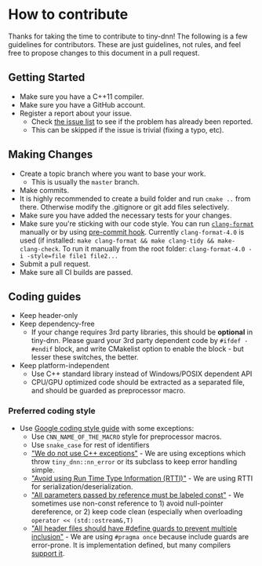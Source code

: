 How to contribute
========

Thanks for taking the time to contribute to tiny-dnn! The following is a few guidelines for contributors.
These are just guidelines, not rules, and feel free to propose changes to this document in a pull request. 

## Getting Started
- Make sure you have a C++11 compiler.
- Make sure you have a GitHub account.
- Register a report about your issue.
    - Check [the issue list](https://github.com/tiny-dnn/tiny-dnn/issues) to see if the problem has already been reported.
    - This can be skipped if the issue is trivial (fixing a typo, etc).

## Making Changes
- Create a topic branch where you want to base your work.
    - This is usually the ```master``` branch.
- Make commits.
- It is highly recommended to create a build folder and run `cmake ..` from there. Otherwise modify the .gitignore or git add files selectively.
- Make sure you have added the necessary tests for your changes.
- Make sure you're sticking with our code style. You can run [`clang-format`](http://clang.llvm.org/docs/ClangFormat.html) manually or by using [pre-commit hook](https://github.com/arraiy/dacron/blob/master/etc/git/hooks/pre-commit). Currently `clang-format-4.0` is used (if installed: `make clang-format && make clang-tidy && make-clang-check`. To run it manually from the root folder: `clang-format-4.0 -i -style=file file1 file2...`
- Submit a pull request.
- Make sure all CI builds are passed.

## Coding guides
- Keep header-only
- Keep dependency-free
    - If your change requires 3rd party libraries, this should be __optional__ in tiny-dnn.
    Please guard your 3rd party dependent code by ```#ifdef - #endif``` block, and write CMakelist option to enable the block - 
    but lesser these switches, the better.
- Keep platform-independent
    - Use C++ standard library instead of Windows/POSIX dependent API
    - CPU/GPU optimized code should be extracted as a separated file, and should be guarded as preprocessor macro.

### Preferred coding style 
- Use [Google coding style guide](https://google.github.io/styleguide/cppguide.html) with some exceptions:
    - Use ```CNN_NAME_OF_THE_MACRO``` style for preprocessor macros.   
    - Use ```snake_case``` for rest of identifiers
    - ["We do not use C++ exceptions"](https://google.github.io/styleguide/cppguide.html#Exceptions) - We are using exceptions which throw ```tiny_dnn::nn_error``` or its subclass to keep error handling simple.
    - ["Avoid using Run Time Type Information (RTTI)"](https://google.github.io/styleguide/cppguide.html#Run-Time_Type_Information__RTTI_) - We are using RTTI for serialization/deserialization.
    - ["All parameters passed by reference must be labeled const"](https://google.github.io/styleguide/cppguide.html#Reference_Arguments) - We sometimes use non-const reference to 1) avoid null-pointer dereference, or 2) keep code clean (especially when overloading ```operator << (std::ostream&,T)```
    - ["All header files should have #define guards to prevent multiple inclusion"](https://google.github.io/styleguide/cppguide.html#The__define_Guard) - We are using ```#pragma once``` because include guards are error-prone. It is implementation defined, but many compilers [support it](https://en.wikipedia.org/wiki/Pragma_once#Portability).
